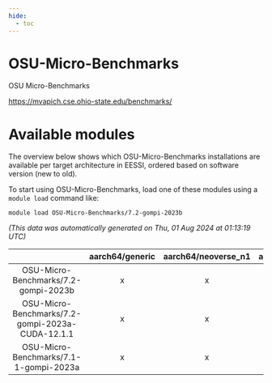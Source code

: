 ```yaml
---
hide:
  - toc
---
```


OSU-Micro-Benchmarks
====================


OSU Micro-Benchmarks

https://mvapich.cse.ohio-state.edu/benchmarks/
# Available modules


The overview below shows which OSU-Micro-Benchmarks installations are available per target architecture in EESSI, ordered based on software version (new to old).

To start using OSU-Micro-Benchmarks, load one of these modules using a `module load` command like:

```shell
module load OSU-Micro-Benchmarks/7.2-gompi-2023b
```

*(This data was automatically generated on Thu, 01 Aug 2024 at 01:13:19 UTC)*  

| |aarch64/generic|aarch64/neoverse_n1|aarch64/neoverse_v1|x86_64/generic|x86_64/amd/zen2|x86_64/amd/zen3|x86_64/intel/haswell|x86_64/intel/skylake_avx512|
| :---: | :---: | :---: | :---: | :---: | :---: | :---: | :---: | :---: |
|OSU-Micro-Benchmarks/7.2-gompi-2023b|x|x|x|x|x|x|x|x|
|OSU-Micro-Benchmarks/7.2-gompi-2023a-CUDA-12.1.1|x|x|x|x|x|x|x|x|
|OSU-Micro-Benchmarks/7.1-1-gompi-2023a|x|x|x|x|x|x|x|x|
